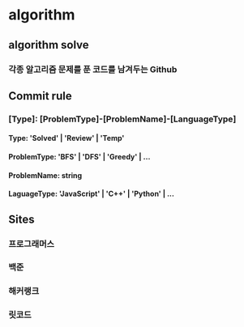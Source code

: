 # algorithm

## algorithm solve
### 각종 알고리즘 문제를 푼 코드를 남겨두는 Github

## Commit rule
### [Type]: [ProblemType]-[ProblemName]-[LanguageType]

#### Type: 'Solved' | 'Review' | 'Temp'
#### ProblemType: 'BFS' | 'DFS' | 'Greedy' | ...
#### ProblemName: string
#### LaguageType: 'JavaScript' | 'C++' | 'Python' | ...

## Sites
### 프로그래머스
### 백준
### 해커랭크
### 릿코드
